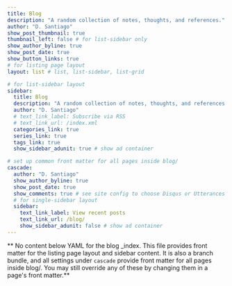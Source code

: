 ```yaml
---
title: Blog
description: "A random collection of notes, thoughts, and references."
author: "D. Santiago"
show_post_thumbnail: true
thumbnail_left: false # for list-sidebar only
show_author_byline: true
show_post_date: true
show_button_links: true
# for listing page layout
layout: list # list, list-sidebar, list-grid

# for list-sidebar layout
sidebar: 
  title: Blog
  description: "A random collection of notes, thoughts, and references."
  author: "D. Santiago"
  # text_link_label: Subscribe via RSS
  # text_link_url: /index.xml
  categories_link: true
  series_link: true
  tags_link: true
  show_sidebar_adunit: true # show ad container

# set up common front matter for all pages inside blog/
cascade:
  author: "D. Santiago"
  show_author_byline: true
  show_post_date: true
  show_comments: true # see site config to choose Disqus or Utterances
  # for single-sidebar layout
  sidebar:
    text_link_label: View recent posts
    text_link_url: /blog/
    show_sidebar_adunit: false # show ad container
---
```


** No content below YAML for the blog _index. This file provides front matter for the listing page layout and sidebar content. It is also a branch bundle, and all settings under `cascade` provide front matter for all pages inside blog/. You may still override any of these by changing them in a page's front matter.**
